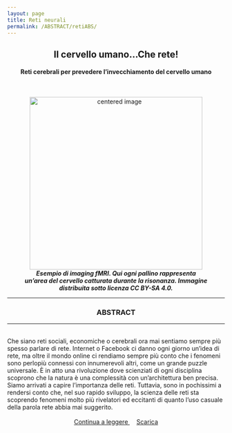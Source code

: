 ```yaml
---
layout: page
title: Reti neurali
permalink: /ABSTRACT/retiABS/
---
```

<center>
 <h2>Il cervello umano...Che rete! </h2>
 <h4>Reti cerebrali per prevedere l’invecchiamento del cervello umano</h4>
 <br> </center>

<section>
 <figure>
<center>
    <img src="/perugia/ImmaginiAbstract/retiABS.png" alt="centered image" style="max-width:100%"
    height="auto" width="400" class="responsive" >
</center>
<center>
<figcaption>  <b><em>Esempio di imaging fMRI. Qui ogni pallino rappresenta un’area del cervello catturata durante la risonanza. Immagine distribuita sotto licenza CC BY-SA 4.0.</em></b> </figcaption>
</center>
</figure>
 <section>

<hr>
 <section>
 <center> <h3> ABSTRACT </h3> </center>
 <hr>
 <br>Che siano reti sociali, economiche o cerebrali ora mai sentiamo sempre più spesso parlare di rete. Internet o Facebook ci danno ogni giorno un’idea di rete, ma oltre il mondo online ci rendiamo sempre più conto che i fenomeni sono perlopiù connessi con innumerevoli altri, come un grande puzzle universale. È in atto una rivoluzione dove scienziati di ogni disciplina scoprono che la natura è una complessità con un’architettura ben precisa. Siamo arrivati a capire l’importanza delle reti. Tuttavia, sono in pochissimi a rendersi conto che, nel suo rapido sviluppo, la scienza delle reti sta scoprendo fenomeni molto più rivelatori ed eccitanti di quanto l’uso casuale della parola rete abbia mai suggerito.<br><br>

 <center>
<a href="http://ai-sf.it/perugia/ArticoliHTML/reti/"> Continua a leggere </a> &nbsp; &nbsp;
<a href="http://ai-sf.it/perugia/DOWNLOADSINGLE/retineuraliSINGLE.pdf"> Scarica </a>
</center>
